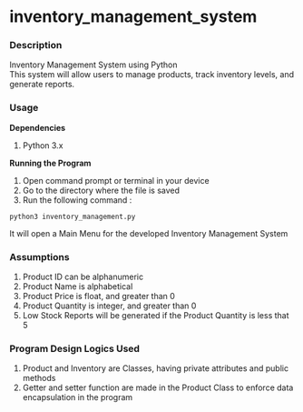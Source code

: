 # inventory_management_system


### Description
Inventory Management System using Python <br />
This system will allow users to manage products, track inventory levels, and generate reports. 


### Usage

**Dependencies**

1. Python 3.x
   
**Running the Program**

1. Open command prompt or terminal in your device 
2. Go to the directory where the file is saved
3. Run the following command :
```
python3 inventory_management.py
```
It will open a Main Menu for the developed Inventory Management System

### Assumptions
1. Product ID can be alphanumeric
2. Product Name is alphabetical
3. Product Price is float, and greater than 0
4. Product Quantity is integer, and greater than 0
5. Low Stock Reports will be generated if the Product Quantity is less that 5

### Program Design Logics Used
1. Product and Inventory are Classes, having private attributes and public methods
2. Getter and setter function are made in the Product Class to enforce data encapsulation in the program


